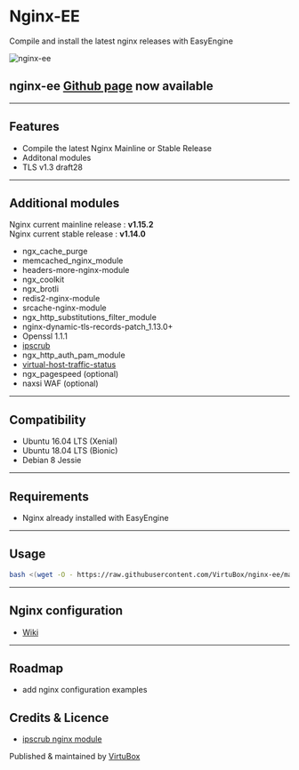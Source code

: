# Nginx-EE

Compile and install the latest nginx releases with EasyEngine

![nginx-ee](https://raw.githubusercontent.com/VirtuBox/nginx-ee/master/nginx-ee.png)

## nginx-ee [Github page](https://virtubox.github.io/nginx-ee/) now available

-----

## Features

* Compile the latest Nginx Mainline or Stable Release
* Additonal modules
* TLS v1.3 draft28 

-----

## Additional modules

Nginx current mainline release : **v1.15.2**  
Nginx current stable release : **v1.14.0**

* ngx_cache_purge
* memcached_nginx_module
* headers-more-nginx-module
* ngx_coolkit
* ngx_brotli
* redis2-nginx-module
* srcache-nginx-module
* ngx_http_substitutions_filter_module
* nginx-dynamic-tls-records-patch_1.13.0+
* Openssl 1.1.1
* [ipscrub](http://www.ipscrub.org/)
* ngx_http_auth_pam_module
* [virtual-host-traffic-status](https://github.com/vozlt/nginx-module-vts)
* ngx_pagespeed (optional)
* naxsi WAF (optional)

-----

## Compatibility

* Ubuntu 16.04 LTS (Xenial)
* Ubuntu 18.04 LTS (Bionic)
* Debian 8 Jessie

----

## Requirements

* Nginx already installed with EasyEngine

-----

## Usage

```bash
bash <(wget -O - https://raw.githubusercontent.com/VirtuBox/nginx-ee/master/nginx-build.sh)
```

-----

## Nginx configuration

* [Wiki](https://github.com/VirtuBox/nginx-ee/wiki/)

-----

## Roadmap

* add nginx configuration examples

## Credits & Licence

* [ipscrub nginx module](http://ipscrub.org/)

Published & maintained by <a href="https://virtubox.net" title="VirtuBox">VirtuBox</a>